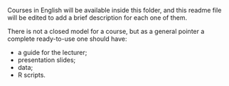 Courses in English will be available inside this folder, and this readme file will be edited to add a brief description for each one of them.

There is not a closed model for a course, but as a general pointer a complete ready-to-use one should have:
 - a guide for the lecturer;
 - presentation slides;
 - data;
 - R scripts.
